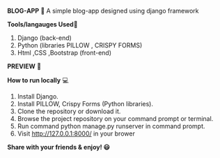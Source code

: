 **BLOG-APP** 📱
A simple blog-app designed using django framework 

**Tools/langauges Used**📱
1. Django (back-end)
2. Python (libraries PILLOW , CRISPY FORMS)
3. Html ,CSS ,Bootstrap (front-end)

**PREVIEW** 🚀


**How to run locally** 💻
1. Install Django.
2. Install PILLOW, Crispy Forms (Python libraries).
3. Clone the repository or download it.
4. Browse the project repository on your command prompt or terminal.
5. Run command python manage.py runserver in command prompt.
6. Visit http://127.0.0.1:8000/ in your brower

**Share with your friends & enjoy! 😃**



